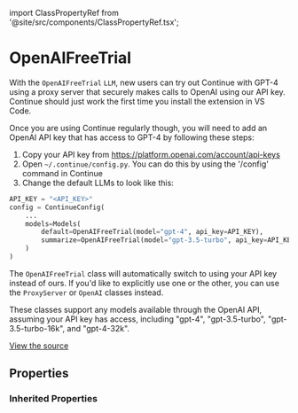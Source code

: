 import ClassPropertyRef from '@site/src/components/ClassPropertyRef.tsx';

# OpenAIFreeTrial

With the `OpenAIFreeTrial` `LLM`, new users can try out Continue with GPT-4 using a proxy server that securely makes calls to OpenAI using our API key. Continue should just work the first time you install the extension in VS Code.

Once you are using Continue regularly though, you will need to add an OpenAI API key that has access to GPT-4 by following these steps:

1. Copy your API key from https://platform.openai.com/account/api-keys
2. Open `~/.continue/config.py`. You can do this by using the '/config' command in Continue
3. Change the default LLMs to look like this:

```python
API_KEY = "<API_KEY>"
config = ContinueConfig(
    ...
    models=Models(
        default=OpenAIFreeTrial(model="gpt-4", api_key=API_KEY),
        summarize=OpenAIFreeTrial(model="gpt-3.5-turbo", api_key=API_KEY)
    )
)
```

The `OpenAIFreeTrial` class will automatically switch to using your API key instead of ours. If you'd like to explicitly use one or the other, you can use the `ProxyServer` or `OpenAI` classes instead.

These classes support any models available through the OpenAI API, assuming your API key has access, including "gpt-4", "gpt-3.5-turbo", "gpt-3.5-turbo-16k", and "gpt-4-32k".

[View the source](https://github.com/continuedev/continue/tree/main/continuedev/src/continuedev/libs/llm/openai_free_trial.py)

## Properties

<ClassPropertyRef name='llm' details='{&quot;$ref&quot;: &quot;#/definitions/LLM&quot;}' required={false} default=""/>


### Inherited Properties

<ClassPropertyRef name='model' details='{&quot;title&quot;: &quot;Model&quot;, &quot;description&quot;: &quot;The name of the model to be used (e.g. gpt-4, codellama)&quot;, &quot;type&quot;: &quot;string&quot;}' required={true} default=""/>
<ClassPropertyRef name='title' details='{&quot;title&quot;: &quot;Title&quot;, &quot;description&quot;: &quot;A title that will identify this model in the model selection dropdown&quot;, &quot;type&quot;: &quot;string&quot;}' required={false} default=""/>
<ClassPropertyRef name='system_message' details='{&quot;title&quot;: &quot;System Message&quot;, &quot;description&quot;: &quot;A system message that will always be followed by the LLM&quot;, &quot;type&quot;: &quot;string&quot;}' required={false} default=""/>
<ClassPropertyRef name='context_length' details='{&quot;title&quot;: &quot;Context Length&quot;, &quot;description&quot;: &quot;The maximum context length of the LLM in tokens, as counted by count_tokens.&quot;, &quot;default&quot;: 2048, &quot;type&quot;: &quot;integer&quot;}' required={false} default="2048"/>
<ClassPropertyRef name='unique_id' details='{&quot;title&quot;: &quot;Unique Id&quot;, &quot;description&quot;: &quot;The unique ID of the user.&quot;, &quot;type&quot;: &quot;string&quot;}' required={false} default=""/>
<ClassPropertyRef name='max_tokens' details='{&quot;title&quot;: &quot;Max Tokens&quot;, &quot;description&quot;: &quot;The maximum number of tokens to generate.&quot;, &quot;default&quot;: 1024, &quot;type&quot;: &quot;integer&quot;}' required={false} default="1024"/>
<ClassPropertyRef name='stop_tokens' details='{&quot;title&quot;: &quot;Stop Tokens&quot;, &quot;description&quot;: &quot;Tokens that will stop the completion.&quot;, &quot;type&quot;: &quot;array&quot;, &quot;items&quot;: {&quot;type&quot;: &quot;string&quot;}}' required={false} default=""/>
<ClassPropertyRef name='timeout' details='{&quot;title&quot;: &quot;Timeout&quot;, &quot;description&quot;: &quot;Set the timeout for each request to the LLM. If you are running a local LLM that takes a while to respond, you might want to set this to avoid timeouts.&quot;, &quot;default&quot;: 300, &quot;type&quot;: &quot;integer&quot;}' required={false} default="300"/>
<ClassPropertyRef name='verify_ssl' details='{&quot;title&quot;: &quot;Verify Ssl&quot;, &quot;description&quot;: &quot;Whether to verify SSL certificates for requests.&quot;, &quot;type&quot;: &quot;boolean&quot;}' required={false} default=""/>
<ClassPropertyRef name='ca_bundle_path' details='{&quot;title&quot;: &quot;Ca Bundle Path&quot;, &quot;description&quot;: &quot;Path to a custom CA bundle to use when making the HTTP request&quot;, &quot;type&quot;: &quot;string&quot;}' required={false} default=""/>
<ClassPropertyRef name='proxy' details='{&quot;title&quot;: &quot;Proxy&quot;, &quot;description&quot;: &quot;Proxy URL to use when making the HTTP request&quot;, &quot;type&quot;: &quot;string&quot;}' required={false} default=""/>
<ClassPropertyRef name='prompt_templates' details='{&quot;title&quot;: &quot;Prompt Templates&quot;, &quot;description&quot;: &quot;A dictionary of prompt templates that can be used to customize the behavior of the LLM in certain situations. For example, set the \&quot;edit\&quot; key in order to change the prompt that is used for the /edit slash command. Each value in the dictionary is a string templated in mustache syntax, and filled in at runtime with the variables specific to the situation. See the documentation for more information.&quot;, &quot;default&quot;: {}, &quot;type&quot;: &quot;object&quot;}' required={false} default="{}"/>
<ClassPropertyRef name='api_key' details='{&quot;title&quot;: &quot;Api Key&quot;, &quot;description&quot;: &quot;The API key for the LLM provider.&quot;, &quot;type&quot;: &quot;string&quot;}' required={false} default=""/>
